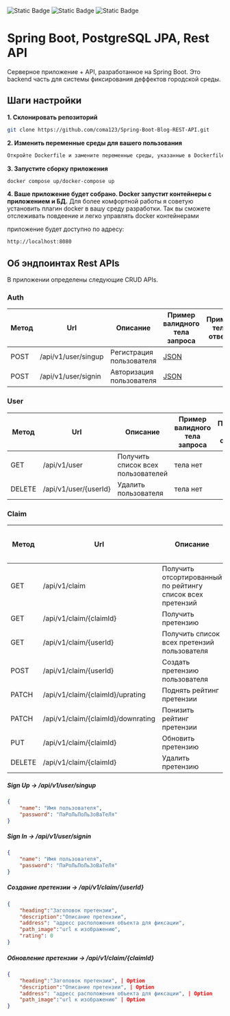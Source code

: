 ![Static Badge](https://img.shields.io/badge/3.x-orange?style=flat&logo=Spring%20Boot&logoColor=white&label=Spring%20Boot&labelColor=green)
![Static Badge](https://img.shields.io/badge/%20-%20orange?style=flat&logo=Docker&logoColor=white&label=Docker&labelColor=blue)
![Static Badge](https://img.shields.io/badge/15--alpine-orange?style=flat&logo=PostgreSQL&logoColor=white&label=PostgreSQL&labelColor=blue)



# Spring Boot, PostgreSQL JPA, Rest API

Серверное приложение + API, разработанное на Spring Boot.
Это backend часть для системы фиксирования деффектов городской среды.

## Шаги настройки

**1. Склонировать репозиторий**

```bash
git clone https://github.com/coma123/Spring-Boot-Blog-REST-API.git
```

**2. Изменить переменные среды для вашего пользования**
```bash
Откройте Dockerfile и замените переменные среды, указанные в Dockerfile, на ваши значениея
```

**3. Запустите сборку приложения**
```bash
docker compose up/docker-compose up
```

**4. Ваше приложение будет собрано. Docker запустит контейнеры с приложением и БД.**
Для более комфортной работы я советую установить плагин docker в вашу среду разработки. Так вы сможете отслеживать повдеение и легко управлять docker контейнерами 

приложение будет доступно по адресу:
```bash
http://localhost:8080
```

## Об эндпоинтах Rest APIs

В приложении определены следующие CRUD APIs.

### Auth

| Метод  | Url | Описание | Пример валидного тела запроса | Пример тела ответа | 
| ------ | --- | ---------- | --------------------------- | ------------------ |
| POST   | /api/v1/user/singup | Регистрация пользователя | [JSON](#signup) | |
| POST   | /api/v1/user/signin | Авторизация пользователя | [JSON](#signin) | |

### User

| Метод | Url | Описание | Пример валидного тела запроса | Пример тела ответа |
| ------ | --- | ----------- | ------------------------- | ------------------ |
| GET    | /api/v1/user | Получить список всех пользователей | тела нет | |
| DELETE | /api/v1/user/{userId} | Удалить пользователя | тела нет | |

### Claim

| Метод | Url | Описание | Пример валидного тела запроса | Пример тела ответа |
| ------ | --- | ----------- |-------------------------------| ------------------ |
| GET    | /api/v1/claim | Получить отсортированный по рейтингу список всех претензий | тела нет                      | |
| GET    | /api/v1/claim/{claimId} | Получить претензию | тела нет                      | |
| GET    | /api/v1/claim/{userId} | Получить список всех претензий пользователя | тела нет                      | |
| POST   | /api/v1/claim/{userId} | Создать претензию пользователя | [JSON](#claimcreate)          | |
| PATCH  | /api/v1/claim/{claimId}/uprating | Поднять рейтинг претензии | тела нет                      | |
| PATCH  | /api/v1/claim/{claimId}/downrating | Понизить рейтинг претензии | тела нет                      | |
| PUT    | /api/v1/claim/{claimId} | Обновить претензию | [JSON](#claimupdate)          | |
| DELETE | /api/v1/claim/{claimId} | Удалить претензию | тела нет                      | |

##### <a id="signup">Sign Up -> /api/v1/user/singup</a>
```json
{
    "name": "Имя пользователя",
    "password": "ПаРоЛьПоЛьЗоВаТеЛя"
}
```

##### <a id="signin">Sign In -> /api/v1/user/signin</a>
```json
{
    "name": "Имя пользователя",
    "password": "ПаРоЛьПоЛьЗоВаТеЛя"
}
```

##### <a id="claimcreate">Создание претензии -> /api/v1/claim/{userId}</a>
```json
{
    "heading":"Заголовок претензии",
    "description":"Описание претензии",
    "address": "адресс расположения объекта для фиксации",
    "path_image":"url к изображению",
    "rating": 0
}
```

##### <a id="claimupdate">Обновление претензии -> /api/v1/claim/{claimId}</a>
```json
{
    "heading":"Заголовок претензии", | Option
    "description":"Описание претензии", | Option
    "address": "адресс расположения объекта для фиксации", | Option
    "path_image":"url к изображению" | Option
}
```
